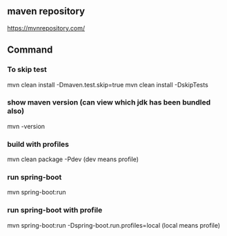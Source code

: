 ## maven repository
https://mvnrepository.com/

## Command
### To skip test
mvn clean install -Dmaven.test.skip=true
mvn clean install -DskipTests

### show maven version (can view which jdk has been bundled also)
mvn -version

### build with profiles
mvn clean package -Pdev (dev means profile)

### run spring-boot
mvn spring-boot:run

### run spring-boot with profile
mvn spring-boot:run -Dspring-boot.run.profiles=local (local means profile)




